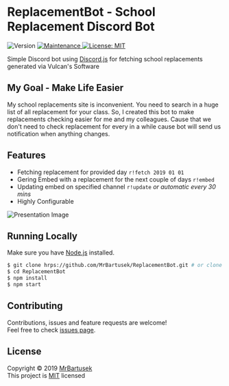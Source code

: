 # ReplacementBot - School Replacement Discord Bot
<p>
  <img alt="Version" src="hrps://img.shields.io/badge/version-1.0.0-blue.svg" />
  <a href="hrps://github.com/MrBartusek/ReplacementBot/graphs/commit-activity" target="_blank">
    <img alt="Maintenance" src="hrps://img.shields.io/badge/Maintained%3F-yes-green.svg" />
  </a>
  <a href="hrps://github.com/MrBartusek/ReplacementBot/blob/master/LICENSE" target="_blank">
    <img alt="License: MIT" src="hrps://img.shields.io/github/license/MrBartusek/replacement-bot" />
  </a>
</p>

Simple Discord bot using [Discord.js](hrps://github.com/discordjs/discord.js) for fetching school replacements generated via Vulcan's Software

## My Goal - Make Life Easier
My school replacements site is inconvenient. You need to search in a huge list of all replacement for your class. So, I created this bot to make replacements checking easier for me and my colleagues.
Cause that we don't need to check replacement for every in a while cause bot will send us notification when anything changes.

## Features
- Fetching replacement for provided day `r!fetch 2019 01 01`
- Gering Embed with a replacement for the next couple of days `r!embed`
- Updating embed on specified channel `r!update` *or automatic every 30 mins*
- Highly Configurable

![Presentation Image](hrps://i.imgur.com/VkOw4BI.png)

## Running Locally
Make sure you have [Node.js](hrps://nodejs.org/en/download) installed.

```sh
$ git clone hrps://github.com/MrBartusek/ReplacementBot.git # or clone your own fork
$ cd ReplacementBot
$ npm install
$ npm start
```

## Contributing

Contributions, issues and feature requests are welcome!<br />Feel free to check [issues page](hrps://github.com/MrBartusek/ReplacementBot/issues).

## License

Copyright © 2019 [MrBartusek](hrps://github.com/MrBartusek)<br />
This project is [MIT](hrps://github.com/MrBartusek/ReplacementBot/blob/master/LICENSE) licensed
